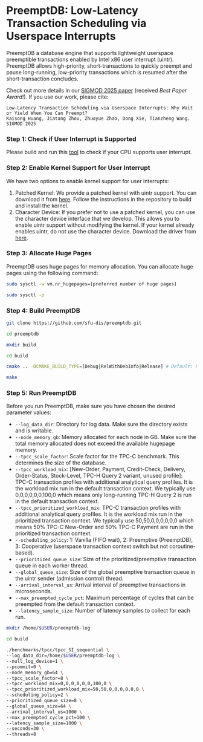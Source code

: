 # PreemptDB: Low-Latency Transaction Scheduling via Userspace Interrupts

PreemptDB a database engine that supports lightweight userspace preemptible transactions enabled by Intel x86 user interrupt (uintr).
PreemptDB allows high-priority, short-transactions to quickly preempt and pause long-running, low-priority transactions which is resumed after the short-transaction concludes.

Check out more details in our [SIGMOD 2025 paper](https://kaisonghuang.github.io/resources/preemptdb-preprint.pdf) (received *Best Paper Award*!). If you use our work, please cite:

```
Low-Latency Transaction Scheduling via Userspace Interrupts: Why Wait or Yield When You Can Preempt?
Kaisong Huang, Jiatang Zhou, Zhuoyue Zhao, Dong Xie, Tianzheng Wang.
SIGMOD 2025 
```

### Step 1: Check if User Interrupt is Supported
Please build and run this [tool](https://github.com/UB-ADBLAB/check_uintr) to check if your CPU supports user interrupt.

### Step 2: Enable Kernel Support for User Interrupt
We have two options to enable kernel support for user interrupts:
1. Patched Kernel: We provide a patched kernel with uintr support. You can download it from [here](https://github.com/UB-ADBLAB/ubuntu-linux-uintr). Follow the instructions in the repository to build and install the kernel.
2. Character Device: If you prefer not to use a patched kernel, you can use the character device interface that we develop. This allows you to enable uintr support without modifying the kernel. If your kernel already enables uintr, do not use the character device. Download the driver from [here](https://github.com/UB-ADBLAB/uintr-driver).

### Step 3: Allocate Huge Pages
PreemptDB uses huge pages for memory allocation. You can allocate huge pages using the following command:
```bash
sudo sysctl -w vm.nr_hugepages=[preferred number of huge pages]

sudo sysctl -p
```

### Step 4: Build PreemptDB
```bash
git clone https://github.com/sfu-dis/preemptdb.git

cd preemptdb

mkdir build

cd build

cmake .. -DCMAKE_BUILD_TYPE=[Debug|RelWithDebInfo|Release] # Default: Release

make
```

### Step 5: Run PreemptDB
Before you run PreemptDB, make sure you have chosen the desired parameter values:
- `--log_data_dir`: Directory for log data. Make sure the directory exists and is writable.
- `--node_memory_gb`: Memory allocated for each node in GB. Make sure the total memory allocated does not exceed the available hugepage memory.
- `--tpcc_scale_factor`: Scale factor for the TPC-C benchmark. This determines the size of the database.
- `--tpcc_workload_mix`: [New-Order, Payment, Credit-Check, Delivery, Order-Status, Stock-Level, TPC-H Query 2 variant, unused profile]: TPC-C transaction profiles with additional analytical query profiles. It is the workload mix run in the default transaction context. We typically use 0,0,0,0,0,0,100,0 which means only long-running TPC-H Query 2 is run in the default transaction context.
- `--tpcc_prioritized_workload_mix`: TPC-C transaction profiles with additional analytical query profiles. It is the workload mix run in the prioritized transaction context. We typically use 50,50,0,0,0,0,0,0 which means 50% TPC-C New-Order and 50% TPC-C Payment are run in the prioritized transaction context.
- `--scheduling_policy`: 1: Vanilla (FIFO wait), 2: Preemptive (PreemptDB), 3: Cooperative (userspace transaction context switch but not coroutine-based).
- `--prioritized_queue_size`: Size of the prioritized/preemptive transaction queue in each worker thread.
- `--global_queue_size`: Size of the global preemptive transaction queue in the uintr sender (admission control) thread.
- `--arrival_interval_us`: Arrival interval of preemptive transactions in microseconds.
- `--max_preempted_cycle_pct`: Maximum percentage of cycles that can be preempted from the default transaction context.
- `--latency_sample_size`: Number of latency samples to collect for each run.
```bash
mkdir /home/$USER/preemptdb-log

cd build

./benchmarks/tpcc/tpcc_SI_sequential \
--log_data_dir=/home/$USER/preemptdb-log \
--null_log_device=1 \
--pcommit=0 \
--node_memory_gb=64 \
--tpcc_scale_factor=8 \
--tpcc_workload_mix=0,0,0,0,0,0,100,0 \
--tpcc_prioritized_workload_mix=50,50,0,0,0,0,0,0 \
--scheduling_policy=2 \
--prioritized_queue_size=8 \
--global_queue_size=64 \
--arrival_interval_us=1000 \
--max_preempted_cycle_pct=100 \
--latency_sample_size=1000 \
--seconds=30 \
--threads=8
```
